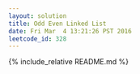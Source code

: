 ```yaml
---
layout: solution
title: Odd Even Linked List
date: Fri Mar  4 13:21:26 PST 2016
leetcode_id: 328
---
```

{% include_relative README.md %}
